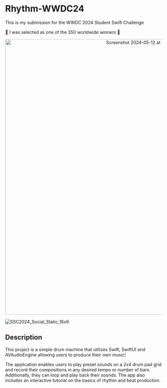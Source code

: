 # Rhythm-WWDC24

This is my submission for the WWDC 2024 Student Swift Challenge

🎉 I was selected as one of the 350 worldwide winners 🎉

<p align="center">
<img width="884" alt="Screenshot 2024-05-12 at 5 40 51 PM" src="https://github.com/jdrco/Rhythm-WWDC24/assets/83478026/a3d17e08-d476-467a-b627-9239e15253b7">
</p>

![SSC2024_Social_Static_16x9](https://github.com/jdrco/Rhythm-WWDC24/assets/83478026/225eaad6-b69a-4a84-9c02-95fdd31e415f)

## Description

This project is a simple drum machine that utilizes Swift, SwiftUI and AVAudioEngine allowing users to produce their own music!

The application enables users to play preset sounds on a 2x4 drum pad grid and record their compositions in any desired tempo or number of bars. Additionally, they can loop and play back their sounds. The app also includes an interactive tutorial on the basics of rhythm and beat production.
